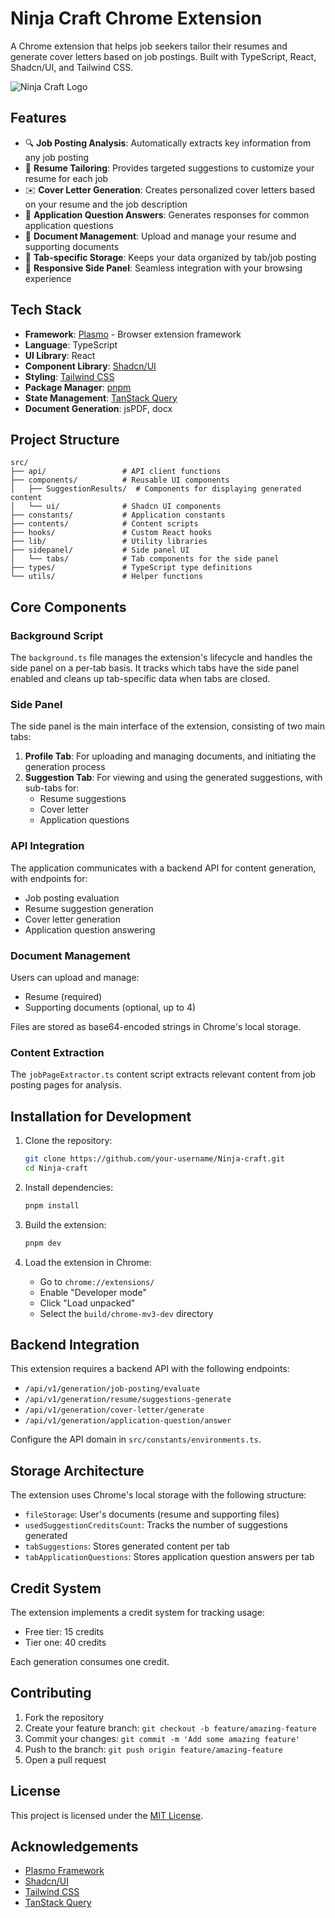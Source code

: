 # Ninja Craft Chrome Extension

A Chrome extension that helps job seekers tailor their resumes and generate cover letters based on job postings. Built with TypeScript, React, Shadcn/UI, and Tailwind CSS.

![Ninja Craft Logo](path/to/logo.png)

## Features

-   🔍 **Job Posting Analysis**: Automatically extracts key information from any job posting
-   📝 **Resume Tailoring**: Provides targeted suggestions to customize your resume for each job
-   ✉️ **Cover Letter Generation**: Creates personalized cover letters based on your resume and the job description
-   💬 **Application Question Answers**: Generates responses for common application questions
-   📂 **Document Management**: Upload and manage your resume and supporting documents
-   💾 **Tab-specific Storage**: Keeps your data organized by tab/job posting
-   📱 **Responsive Side Panel**: Seamless integration with your browsing experience

## Tech Stack

-   **Framework**: [Plasmo](https://www.plasmo.com/) - Browser extension framework
-   **Language**: TypeScript
-   **UI Library**: React
-   **Component Library**: [Shadcn/UI](https://ui.shadcn.com/)
-   **Styling**: [Tailwind CSS](https://tailwindcss.com/)
-   **Package Manager**: [pnpm](https://pnpm.io/)
-   **State Management**: [TanStack Query](https://tanstack.com/query/latest)
-   **Document Generation**: jsPDF, docx

## Project Structure

```
src/
├── api/                 # API client functions
├── components/          # Reusable UI components
│   ├── SuggestionResults/  # Components for displaying generated content
│   └── ui/              # Shadcn UI components
├── constants/           # Application constants
├── contents/            # Content scripts
├── hooks/               # Custom React hooks
├── lib/                 # Utility libraries
├── sidepanel/           # Side panel UI
│   └── tabs/            # Tab components for the side panel
├── types/               # TypeScript type definitions
└── utils/               # Helper functions
```

## Core Components

### Background Script

The `background.ts` file manages the extension's lifecycle and handles the side panel on a per-tab basis. It tracks which tabs have the side panel enabled and cleans up tab-specific data when tabs are closed.

### Side Panel

The side panel is the main interface of the extension, consisting of two main tabs:

1. **Profile Tab**: For uploading and managing documents, and initiating the generation process
2. **Suggestion Tab**: For viewing and using the generated suggestions, with sub-tabs for:
    - Resume suggestions
    - Cover letter
    - Application questions

### API Integration

The application communicates with a backend API for content generation, with endpoints for:

-   Job posting evaluation
-   Resume suggestion generation
-   Cover letter generation
-   Application question answering

### Document Management

Users can upload and manage:

-   Resume (required)
-   Supporting documents (optional, up to 4)

Files are stored as base64-encoded strings in Chrome's local storage.

### Content Extraction

The `jobPageExtractor.ts` content script extracts relevant content from job posting pages for analysis.

## Installation for Development

1. Clone the repository:

    ```bash
    git clone https://github.com/your-username/Ninja-craft.git
    cd Ninja-craft
    ```

2. Install dependencies:

    ```bash
    pnpm install
    ```

3. Build the extension:

    ```bash
    pnpm dev
    ```

4. Load the extension in Chrome:
    - Go to `chrome://extensions/`
    - Enable "Developer mode"
    - Click "Load unpacked"
    - Select the `build/chrome-mv3-dev` directory

## Backend Integration

This extension requires a backend API with the following endpoints:

-   `/api/v1/generation/job-posting/evaluate`
-   `/api/v1/generation/resume/suggestions-generate`
-   `/api/v1/generation/cover-letter/generate`
-   `/api/v1/generation/application-question/answer`

Configure the API domain in `src/constants/environments.ts`.

## Storage Architecture

The extension uses Chrome's local storage with the following structure:

-   `fileStorage`: User's documents (resume and supporting files)
-   `usedSuggestionCreditsCount`: Tracks the number of suggestions generated
-   `tabSuggestions`: Stores generated content per tab
-   `tabApplicationQuestions`: Stores application question answers per tab

## Credit System

The extension implements a credit system for tracking usage:

-   Free tier: 15 credits
-   Tier one: 40 credits

Each generation consumes one credit.

## Contributing

1. Fork the repository
2. Create your feature branch: `git checkout -b feature/amazing-feature`
3. Commit your changes: `git commit -m 'Add some amazing feature'`
4. Push to the branch: `git push origin feature/amazing-feature`
5. Open a pull request

## License

This project is licensed under the [MIT License](LICENSE).

## Acknowledgements

-   [Plasmo Framework](https://www.plasmo.com/)
-   [Shadcn/UI](https://ui.shadcn.com/)
-   [Tailwind CSS](https://tailwindcss.com/)
-   [TanStack Query](https://tanstack.com/query/latest)
